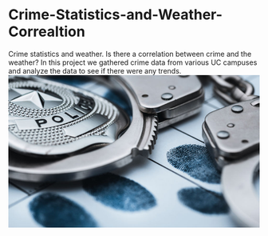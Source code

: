 # Crime-Statistics-and-Weather-Correaltion
Crime statistics and weather. 
Is there a correlation between crime and the weather?
In this project we gathered crime data from various UC campuses and analyze the data to see if there were any trends. 
![crime.jpeg](Images/crime.jpeg)
